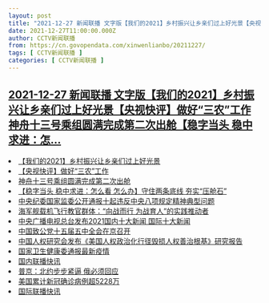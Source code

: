```yaml
---
layout: post
title: "2021-12-27 新闻联播 文字版【我们的2021】乡村振兴让乡亲们过上好光景【央视快评】做好“三农”工作神舟十三号乘组圆满完成第二次出舱【稳字当头 稳中求进：怎"
date: 2021-12-27T11:00:00.000Z
author: CCTV新闻联播
from: https://cn.govopendata.com/xinwenlianbo/20211227/
tags: [ CCTV新闻联播 ]
categories: [ CCTV新闻联播 ]
---
```

<!--1640602800000-->
[2021-12-27 新闻联播 文字版【我们的2021】乡村振兴让乡亲们过上好光景【央视快评】做好“三农”工作神舟十三号乘组圆满完成第二次出舱【稳字当头 稳中求进：怎...](https://cn.govopendata.com/xinwenlianbo/20211227/)
------

<div>
<li><a target="_blank" href="https://cn.govopendata.com/xinwenlianbo/20211227/#273106">【我们的2021】乡村振兴让乡亲们过上好光景</a></li><li><a target="_blank" href="https://cn.govopendata.com/xinwenlianbo/20211227/#273107">【央视快评】做好“三农”工作</a></li><li><a target="_blank" href="https://cn.govopendata.com/xinwenlianbo/20211227/#273108">神舟十三号乘组圆满完成第二次出舱</a></li><li><a target="_blank" href="https://cn.govopendata.com/xinwenlianbo/20211227/#273109">【稳字当头 稳中求进：怎么看 怎么办】守住两条底线 夯实“压舱石”</a></li><li><a target="_blank" href="https://cn.govopendata.com/xinwenlianbo/20211227/#273110">中央纪委国家监委公开通报十起违反中央八项规定精神典型问题</a></li><li><a target="_blank" href="https://cn.govopendata.com/xinwenlianbo/20211227/#273111">海军舰载机飞行教官群体：“向战而行 为战育人”的实践推动者</a></li><li><a target="_blank" href="https://cn.govopendata.com/xinwenlianbo/20211227/#273112">中央广播电视总台发布2021国内十大新闻 国际十大新闻</a></li><li><a target="_blank" href="https://cn.govopendata.com/xinwenlianbo/20211227/#273113">中国致公党十五届五中全会在京召开</a></li><li><a target="_blank" href="https://cn.govopendata.com/xinwenlianbo/20211227/#273114">中国人权研究会发布《美国人权政治化行径毁损人权善治根基》研究报告</a></li><li><a target="_blank" href="https://cn.govopendata.com/xinwenlianbo/20211227/#273115">国家卫生健康委通报最新疫情</a></li><li><a target="_blank" href="https://cn.govopendata.com/xinwenlianbo/20211227/#273116">国内联播快讯</a></li><li><a target="_blank" href="https://cn.govopendata.com/xinwenlianbo/20211227/#273117">普京：北约步步紧逼 俄必须回应</a></li><li><a target="_blank" href="https://cn.govopendata.com/xinwenlianbo/20211227/#273118">美国累计新冠确诊病例超5228万</a></li><li><a target="_blank" href="https://cn.govopendata.com/xinwenlianbo/20211227/#273119">国际联播快讯</a></li>
</div>
